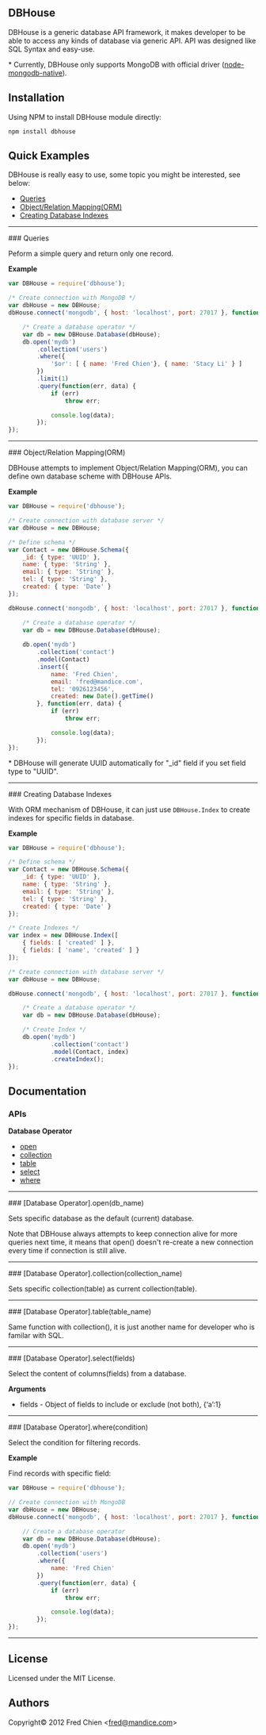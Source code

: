 DBHouse
---
DBHouse is a generic database API framework, it makes developer to be able to access any kinds of database via generic API. API was designed like SQL Syntax and easy-use.

\* Currently, DBHouse only supports MongoDB with official driver ([node-mongodb-native](https://github.com/mongodb/node-mongodb-native)).

Installation
-
Using NPM to install DBHouse module directly:

    npm install dbhouse

Quick Examples
-

DBHouse is really easy to use, some topic you might be interested, see below:

* [Queries](#quick_example_queries)
* [Object/Relation Mapping(ORM)](#quick_example_orm)
* [Creating Database Indexes](#quick_example_create_database_indexes)

***

<a name="quick_example_query" />
### Queries

Peform a simple query and return only one record.

__Example__
```js
var DBHouse = require('dbhouse');

/* Create connection with MongoDB */
var dbHouse = new DBHouse;
dbHouse.connect('mongodb', { host: 'localhost', port: 27017 }, function() {

    /* Create a database operator */
    var db = new DBHouse.Database(dbHouse);
    db.open('mydb')
        .collection('users')
        .where({
            '$or': [ { name: 'Fred Chien'}, { name: 'Stacy Li' } ]
        })
        .limit(1)
        .query(function(err, data) {
            if (err)
                throw err;

            console.log(data);
        });
});
```

***

<a name="quick_example_orm" />
### Object/Relation Mapping(ORM)

DBHouse attempts to implement Object/Relation Mapping(ORM), you can define own database scheme with DBHouse APIs.

__Example__
```js
var DBHouse = require('dbhouse');

/* Create connection with database server */
var dbHouse = new DBHouse;

/* Define schema */
var Contact = new DBHouse.Schema({
    _id: { type: 'UUID' },
    name: { type: 'String' },
    email: { type: 'String' },
    tel: { type: 'String' },
    created: { type: 'Date' }
});

dbHouse.connect('mongodb', { host: 'localhost', port: 27017 }, function() {

    /* Create a database operator */
    var db = new DBHouse.Database(dbHouse);
    
    db.open('mydb')
        .collection('contact')
        .model(Contact)
        .insert({
            name: 'Fred Chien',
            email: 'fred@mandice.com',
            tel: '0926123456',
            created: new Date().getTime()
        }, function(err, data) {
            if (err)
                throw err;

            console.log(data);
        });
});
```
\* DBHouse will generate UUID automatically for "_id" field if you set field type to "UUID".

***

<a name="quick_example_create_database_indexes" />
### Creating Database Indexes

With ORM mechanism of DBHouse, it can just use `DBHouse.Index` to create indexes for specific fields in database.

__Example__
```js
var DBHouse = require('dbhouse');

/* Define schema */
var Contact = new DBHouse.Schema({
    _id: { type: 'UUID' },
    name: { type: 'String' },
    email: { type: 'String' },
    tel: { type: 'String' },
    created: { type: 'Date' }
});

/* Create Indexes */
var index = new DBHouse.Index([
    { fields: [ 'created' ] },
    { fields: [ 'name', 'created' ] }
]);

/* Create connection with database server */
var dbHouse = new DBHouse;

dbHouse.connect('mongodb', { host: 'localhost', port: 27017 }, function() {

    /* Create a database operator */
    var db = new DBHouse.Database(dbHouse);

    /* Create Index */
    db.open('mydb')
            .collection('contact')
            .model(Contact, index)
            .createIndex();
});
```

Documentation
-

### APIs

__Database Operator__
* [open](#api_open)
* [collection](#api_collection)
* [table](#api_table)
* [select](#api_select)
* [where](#api_where)

***

<a name="api_open" />
### [Database Operator].open(db_name)

Sets specific database as the default (current) database.

Note that DBHouse always attempts to keep connection alive for more queries next time, it means that open() doesn't re-create a new connection every time if connection is still alive.

***

<a name="api_collection" />
### [Database Operator].collection(collection_name)

Sets specific collection(table) as current collection(table).

***

<a name="api_table" />
### [Database Operator].table(table_name)

Same function with collection(), it is just another name for developer who is familar with SQL.

***

<a name="api_select" />
### [Database Operator].select(fields)

Select the content of columns(fields) from a database.

__Arguments__
* fields - Object of fields to include or exclude (not both), {‘a’:1}

***

<a name="api_where" />
### [Database Operator].where(condition)

Select the condition for filtering records.

__Example__

Find records with specific field:
```js
var DBHouse = require('dbhouse');

// Create connection with MongoDB
var dbHouse = new DBHouse;
dbHouse.connect('mongodb', { host: 'localhost', port: 27017 }, function() {

    // Create a database operator
    var db = new DBHouse.Database(dbHouse);
    db.open('mydb')
        .collection('users')
        .where({
            name: 'Fred Chien'
        })
        .query(function(err, data) {
            if (err)
                throw err;

            console.log(data);
        });
});
```

***

License
-
Licensed under the MIT License.

Authors
-
Copyright&copy; 2012 Fred Chien <<fred@mandice.com>>
